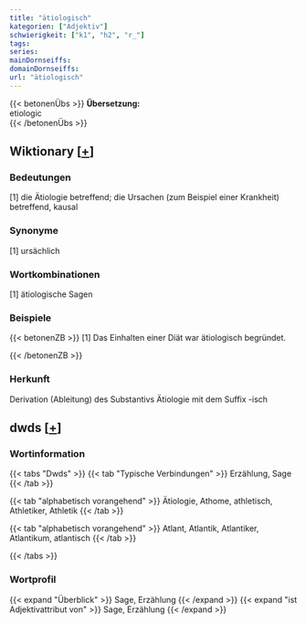 ```yaml
---
title: "ätiologisch"
kategorien: ["Adjektiv"]
schwierigkeit: ["k1", "h2", "r_"]
tags:
series:
mainDornseiffs:
domainDornseiffs:
url: "ätiologisch"
---
```


{{< betonenÜbs >}}
**Übersetzung:**  
etiologic  
{{< /betonenÜbs >}}

## Wiktionary [[+](https://de.wiktionary.org/wiki/ätiologisch)]

### Bedeutungen
[1] die Ätiologie betreffend; die Ursachen (zum Beispiel einer Krankheit) betreffend, kausal  

### Synonyme
[1] ursächlich  

### Wortkombinationen
[1] ätiologische Sagen  

### Beispiele
{{< betonenZB >}}
[1] Das Einhalten einer Diät war ätiologisch begründet.  

{{< /betonenZB >}}
### Herkunft
Derivation (Ableitung) des Substantivs Ätiologie mit dem Suffix -isch  



## dwds [[+](https://www.dwds.de/wb/ätiologisch)]

### Wortinformation
{{< tabs "Dwds" >}}
{{< tab "Typische Verbindungen" >}}
Erzählung, Sage
{{< /tab >}}

{{< tab "alphabetisch vorangehend" >}}
Ätiologie, Athome, athletisch, Athletiker, Athletik
{{< /tab >}}

{{< tab "alphabetisch vorangehend" >}}
Atlant, Atlantik, Atlantiker, Atlantikum, atlantisch
{{< /tab >}}

{{< /tabs >}}

### Wortprofil
{{< expand "Überblick" >}} Sage, Erzählung {{< /expand >}}
{{< expand "ist Adjektivattribut von" >}} Sage, Erzählung {{< /expand >}}

